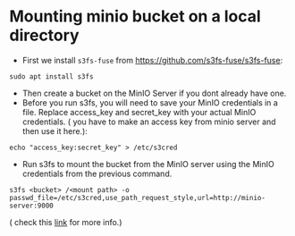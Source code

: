 # Mounting minio bucket on a local directory
* First we install `s3fs-fuse` from https://github.com/s3fs-fuse/s3fs-fuse:  
```
sudo apt install s3fs
```
* Then create a bucket on the MinIO Server if you dont already have one.  
* Before you run s3fs, you will need to save your MinIO credentials in a file. Replace access_key and secret_key with your actual MinIO credentials. ( you have to make an access key from minio server and then use it here.):  
```
echo "access_key:secret_key" > /etc/s3cred
```
* Run s3fs to mount the bucket from the MinIO server using the MinIO credentials from the previous command.
```
s3fs <bucket> /<mount path> -o passwd_file=/etc/s3cred,use_path_request_style,url=http://minio-server:9000
```
( check this [link](https://github.com/nitisht/cookbook/blob/master/docs/s3fs-fuse-with-minio.md) for more info.)  
